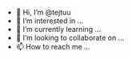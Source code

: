 - 👋 Hi, I’m @tejtuu
- 👀 I’m interested in ...
- 🌱 I’m currently learning ...
- 💞️ I’m looking to collaborate on ...
- 📫 How to reach me ...

<!---
tejtuu/tejtuu is a ✨ special ✨ repository because its `README.md` (this file) appears on your GitHub profile.
You can click the Preview link to take a look at your changes.
--->
